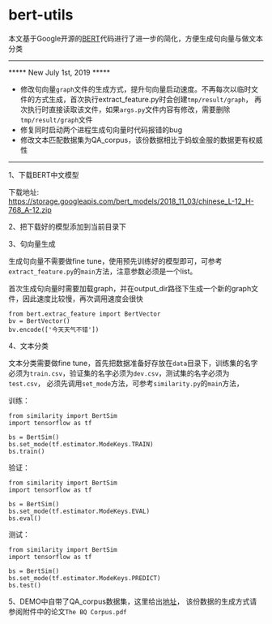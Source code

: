 # bert-utils

本文基于Google开源的[BERT](https://github.com/google-research/bert)代码进行了进一步的简化，方便生成句向量与做文本分类

---

***** New July 1st, 2019 *****
+ 修改句向量`graph`文件的生成方式，提升句向量启动速度。不再每次以临时文件的方式生成，首次执行extract_feature.py时会创建`tmp/result/graph`，
再次执行时直接读取该文件，如果`args.py`文件内容有修改，需要删除`tmp/result/graph`文件
+ 修复同时启动两个进程生成句向量时代码报错的bug
+ 修改文本匹配数据集为QA_corpus，该份数据相比于蚂蚁金服的数据更有权威性

---

1、下载BERT中文模型 

下载地址: https://storage.googleapis.com/bert_models/2018_11_03/chinese_L-12_H-768_A-12.zip

2、把下载好的模型添加到当前目录下

3、句向量生成

生成句向量不需要做fine tune，使用预先训练好的模型即可，可参考`extract_feature.py`的`main`方法，注意参数必须是一个list。

首次生成句向量时需要加载graph，并在output_dir路径下生成一个新的graph文件，因此速度比较慢，再次调用速度会很快
```
from bert.extrac_feature import BertVector
bv = BertVector()
bv.encode(['今天天气不错'])
```

4、文本分类

文本分类需要做fine tune，首先把数据准备好存放在`data`目录下，训练集的名字必须为`train.csv`，验证集的名字必须为`dev.csv`，测试集的名字必须为`test.csv`，
必须先调用`set_mode`方法，可参考`similarity.py`的`main`方法，

训练：
```
from similarity import BertSim
import tensorflow as tf

bs = BertSim()
bs.set_mode(tf.estimator.ModeKeys.TRAIN)
bs.train()
```

验证：
```
from similarity import BertSim
import tensorflow as tf

bs = BertSim()
bs.set_mode(tf.estimator.ModeKeys.EVAL)
bs.eval()
```

测试：
```
from similarity import BertSim
import tensorflow as tf

bs = BertSim()
bs.set_mode(tf.estimator.ModeKeys.PREDICT)
bs.test()
```

5、DEMO中自带了QA_corpus数据集，这里给出[地址](http://icrc.hitsz.edu.cn/info/1037/1162.htm)，
该份数据的生成方式请参阅附件中的论文`The BQ Corpus.pdf`